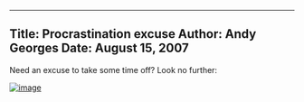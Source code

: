 -----
Title:  Procrastination excuse
Author: Andy Georges
Date: August 15, 2007
-----







Need an excuse to take some time off? Look no further:


[![image](C0E7E2CA-158C-4833-8F95-DB200AFEFB81-1.png)](http://xkcd.com/303/)




